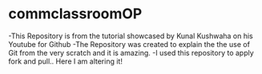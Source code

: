 # commclassroomOP

-This Repository is from the tutorial showcased by Kunal Kushwaha on his Youtube for Github
-The Repository was created to explain the the use of Git from the very scratch and it is amazing.
-I used this repository to apply fork and pull.. Here I am altering it!
